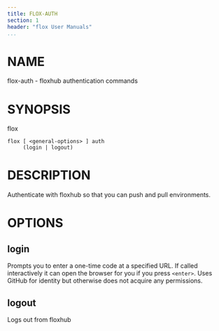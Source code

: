 ```yaml
---
title: FLOX-AUTH
section: 1
header: "flox User Manuals"
...
```



# NAME

flox-auth - floxhub authentication commands

# SYNOPSIS
flox
```
flox [ <general-options> ] auth
     (login | logout)
```

# DESCRIPTION

Authenticate with floxhub so that you can push and pull environments.

# OPTIONS

## login

Prompts you to enter a one-time code at a specified URL.
If called interactively it can open the browser for you if you press `<enter>`.
Uses GitHub for identity but otherwise does not acquire any permissions.

## logout

Logs out from floxhub
